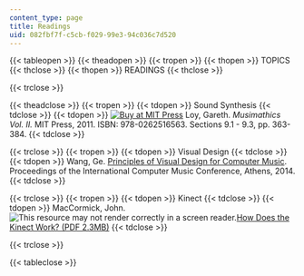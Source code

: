 ```yaml
---
content_type: page
title: Readings
uid: 082fbf7f-c5cb-f029-99e3-94c036c7d520
---
```


{{< tableopen >}}
{{< theadopen >}}
{{< tropen >}}
{{< thopen >}}
TOPICS
{{< thclose >}}
{{< thopen >}}
READINGS
{{< thclose >}}

{{< trclose >}}

{{< theadclose >}}
{{< tropen >}}
{{< tdopen >}}
Sound Synthesis
{{< tdclose >}}
{{< tdopen >}}
[![Buy at MIT Press](/images/mp_logo.gif)](https://mitpress.mit.edu/books/musimathics-volume-2) Loy, Gareth. _Musimathics Vol. II._ MIT Press, 2011. ISBN: 978-0262516563. Sections 9.1 - 9.3, pp. 363-384.
{{< tdclose >}}

{{< trclose >}}
{{< tropen >}}
{{< tdopen >}}
Visual Design
{{< tdclose >}}
{{< tdopen >}}
Wang, Ge. [Principles of Visual Design for Computer Music](http://quod.lib.umich.edu/i/icmc/bbp2372.2014.060/1). Proceedings of the International Computer Music Conference, Athens, 2014.
{{< tdclose >}}

{{< trclose >}}
{{< tropen >}}
{{< tdopen >}}
Kinect
{{< tdclose >}}
{{< tdopen >}}
MacCormick, John. ![This resource may not render correctly in a screen reader.](/images/inacessible.gif)[How Does the Kinect Work? (PDF 2.3MB)](https://users.dickinson.edu/~jmac/selected-talks/kinect.pdf)
{{< tdclose >}}

{{< trclose >}}

{{< tableclose >}}